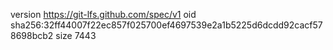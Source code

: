 version https://git-lfs.github.com/spec/v1
oid sha256:32ff44007f22ec857f025700ef4697539e2a1b5225d6dcdd92cacf578698bcb2
size 7443
